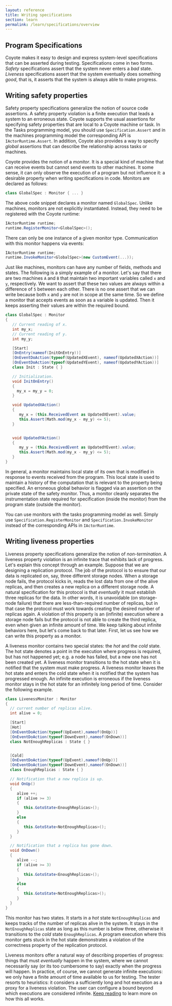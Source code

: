 ```yaml
---
layout: reference
title: Writing specifications
section: learn
permalink: /learn/specifications/overview
---
```


## Program Specifications

Coyote makes it easy to design and express system-level specifications that can be asserted during
testing. Specifications come in two forms. _Safety_ specifications assert that the system never enters
a _bad_ state. _Liveness_ specifications assert that the system eventually does something _good_, that
is, it asserts that the system is always able to make progress.

## Writing safety properties

Safety property specifications generalize the notion of source code assertions. A safety property
violation is a finite execution that leads a system to an erroneous state. Coyote supports the usual
assertions for specifying safety properties that are local to a Coyote machine or task. In the Tasks
programming model, you should use `Specification.Assert` and in the machines programming model the
corresponding API is `IActorRuntime.Assert`. In addition, Coyote also provides a way to specify
_global_ assertions that can describe the relationship across tasks or machines.

Coyote provides the notion of a _monitor_. It is a special kind of machine that can receive events but
cannot send events to other machines. It some sense, it can only observe the execution of a program but
not influence it: a desirable property when writing specifications in code. Monitors are declared as
follows:

```c#
class GlobalSpec : Monitor { ... }
```

The above code snippet declares a monitor named `GlobalSpec`. Unlike machines, monitors are not
explicitly instantiated. Instead, they need to be registered with the Coyote runtime:

```c#
IActorRuntime runtime;
runtime.RegisterMonitor<GlobalSpec>();
```

There can only be one instance of a given monitor type. Communication with this monitor happens via
events:

```c#
IActorRuntime runtime;
runtime.InvokeMonitor<GlobalSpec>(new CustomEvent(...));
```

Just like machines, monitors can have any number of fields, methods and states. The following is a
simply example of a monitor. Let's say that there are two machines `A` and `B` that maintain two
important variables called `x` and `y`, respectively. We want to assert that these two values are
always within a difference of `5` between each other. There is no one assert that we can write because
both `x` and `y` are not in scope at the same time. So we define a monitor that accepts events as soon
as a variable is updated. Then it keeps asserting their values are within the required bound.

```c#
class GlobalSpec : Monitor
{
   // Current reading of x.
   int my_x;
   // Current reading of y.
   int my_y;

   [Start]
   [OnEntry(nameof(InitOnEntry))]
   [OnEventDoAction(typeof(UpdatedXEvent), nameof(UpdatedXAction))]
   [OnEventDoAction(typeof(UpdatedYEvent), nameof(UpdatedYAction))]
   class Init : State { }

   // Initialization.
   void InitOnEntry()
   {
     my_x = my_y = 0;
   }

   void UpdatedXAction()
   {
      my_x = (this.ReceivedEvent as UpdatedXEvent).value;
      this.Assert(Math.mod(my_x - my_y) <= 5);
   }


   void UpdatedYAction()
   {
      my_y = (this.ReceivedEvent as UpdatedYEvent).value;
      this.Assert(Math.mod(my_x - my_y) <= 5);
   }
}

```

In general, a monitor maintains local state of its own that is modified in response to events received
from the program. This local state is used to maintain a history of the computation that is relevant to
the property being specified. An erroneous global behavior is flagged via an assertion on the private
state of the safety monitor. Thus, a monitor cleanly separates the instrumentation state required for
specification (inside the monitor) from the program state (outside the monitor).

You can use monitors with the tasks programming model as well. Simply use
`Specification.RegisterMonitor` and `Specification.InvokeMonitor` instead of the
corresponding APIs in `IActorRuntime`.

## Writing liveness properties

Liveness property specifications generalize the notion of _non-termination_. A liveness property
violation is an infinite trace that exhibits lack of progress. Let's explain this concept through an
example. Suppose that we are designing a replication protocol. The job of the protocol is to ensure
that our data is replicated on, say, three different storage nodes. When a storage node fails, the
protocol kicks in, reads the lost data from one of the alive replicas, and then creates a new replica
on a different storage node. A natural specification for this protocol is that _eventually_ it must
establish three replicas for the data. In other words, it is unavoidable (on storage-node failure) that
there are less-than-required number of replicas, but in that case the protocol must work towards
creating the desired number of replicas again. A violation of this property is an (infinite) execution
where a storage node fails but the protocol is not able to create the third replica, even when given an
infinite amount of time. We keep talking about infinite behaviors here, but let's come back to that
later. First, let us see how we can write this property as a monitor.

A liveness monitor contains two special states: the _hot_ and the _cold_ state. The hot state denotes a
point in the execution where progress is required, but has not happened yet; e.g. a node has failed,
but a new one has not been created yet. A liveness monitor transitions to the hot state when it is
notified that the system must make progress. A liveness monitor leaves the hot state and enters the
cold state when it is notified that the system has progressed enough. An infinite execution is
erroneous if the liveness monitor stays in the hot state for an infinitely long period of time.
Consider the following example.

```c#
class LivenessMonitor : Monitor
{
  // current number of replicas alive.
  int alive = 0;

  [Start]
  [Hot]
  [OnEventDoAction(typeof(UpEvent),nameof(OnUp))]
  [OnEventDoAction(typeof(DownEvent),nameof(OnDown))]
  class NotEnoughReplicas : State { }


  [Cold]
  [OnEventDoAction(typeof(UpEvent),nameof(OnUp))]
  [OnEventDoAction(typeof(DownEvent),nameof(OnDown))]
  class EnoughReplicas : State { }

  // Notification that a new replica is up.
  void OnUp()
  {
     alive ++;
     if (alive >= 3)
     {
        this.GotoState<EnoughReplicas>();
     }
     else
     {
        this.GotoState<NotEnoughReplicas>();
     }
  }

  // Notification that a replica has gone down.
  void OnDown()
  {
     alive --;
     if (alive >= 3)
     {
        this.GotoState<EnoughReplicas>();
     }
     else
     {
        this.GotoState<NotEnoughReplicas>();
     }
  }
}
```

This monitor has two states. It starts in a _hot_ state `NotEnoughReplicas` and keeps tracks of the
number of replicas alive in the system. It stays in the `NotEnoughReplicas` state as long as this
number is below three, otherwise it transitions to the _cold_ state `EnoughReplicas`. A program
execution where this monitor gets stuck in the hot state demonstrates a violation of the correctness
property of the replication protocol.

Liveness monitors offer a natural way of describing properties of progress: things that must
_eventually_ happen in the system, where we cannot necessarily say (or its too cumbersome to say)
exactly when the progress will happen. In practice, of course, we cannot generate infinite executions:
we only have a finite amount of time available to us for testing. The tester resorts to heuristics: it
considers a sufficiently long and hot execution as a proxy for a liveness violation. The user can
configure a bound beyond which executions are considered infinite.
[Keep reading](/coyote/learn/specifications/liveness-checking) to learn more on how this all works.
